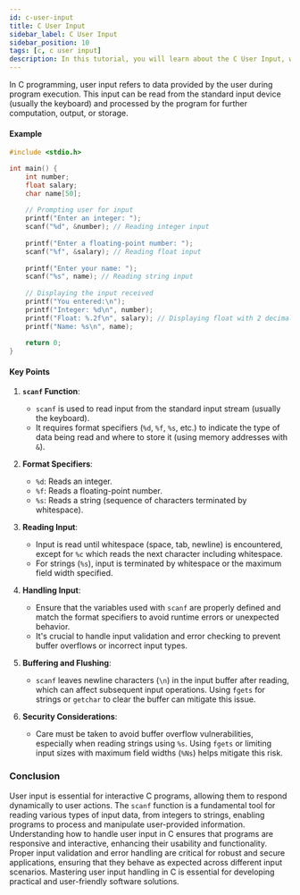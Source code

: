 ```yaml
---
id: c-user-input
title: C User Input
sidebar_label: C User Input
sidebar_position: 10
tags: [c, c user input]
description: In this tutorial, you will learn about the C User Input, what it is.
---
```


In C programming, user input refers to data provided by the user during program execution. This input can be read from the standard input device (usually the keyboard) and processed by the program for further computation, output, or storage.

#### Example 
```c
#include <stdio.h>

int main() {
    int number;
    float salary;
    char name[50];
    
    // Prompting user for input
    printf("Enter an integer: ");
    scanf("%d", &number); // Reading integer input
    
    printf("Enter a floating-point number: ");
    scanf("%f", &salary); // Reading float input
    
    printf("Enter your name: ");
    scanf("%s", name); // Reading string input
    
    // Displaying the input received
    printf("You entered:\n");
    printf("Integer: %d\n", number);
    printf("Float: %.2f\n", salary); // Displaying float with 2 decimal places
    printf("Name: %s\n", name);
    
    return 0;
}
```

####  Key Points

1. **`scanf` Function**: 
   - `scanf` is used to read input from the standard input stream (usually the keyboard).
   - It requires format specifiers (`%d`, `%f`, `%s`, etc.) to indicate the type of data being read and where to store it (using memory addresses with `&`).

2. **Format Specifiers**:
   - `%d`: Reads an integer.
   - `%f`: Reads a floating-point number.
   - `%s`: Reads a string (sequence of characters terminated by whitespace).

3. **Reading Input**:
   - Input is read until whitespace (space, tab, newline) is encountered, except for `%c` which reads the next character including whitespace.
   - For strings (`%s`), input is terminated by whitespace or the maximum field width specified.

4. **Handling Input**:
   - Ensure that the variables used with `scanf` are properly defined and match the format specifiers to avoid runtime errors or unexpected behavior.
   - It's crucial to handle input validation and error checking to prevent buffer overflows or incorrect input types.

5. **Buffering and Flushing**:
   - `scanf` leaves newline characters (`\n`) in the input buffer after reading, which can affect subsequent input operations. Using `fgets` for strings or `getchar` to clear the buffer can mitigate this issue.

6. **Security Considerations**:
   - Care must be taken to avoid buffer overflow vulnerabilities, especially when reading strings using `%s`. Using `fgets` or limiting input sizes with maximum field widths (`%Ns`) helps mitigate this risk.

### Conclusion

User input is essential for interactive C programs, allowing them to respond dynamically to user actions. The `scanf` function is a fundamental tool for reading various types of input data, from integers to strings, enabling programs to process and manipulate user-provided information. Understanding how to handle user input in C ensures that programs are responsive and interactive, enhancing their usability and functionality. Proper input validation and error handling are critical for robust and secure applications, ensuring that they behave as expected across different input scenarios. Mastering user input handling in C is essential for developing practical and user-friendly software solutions.